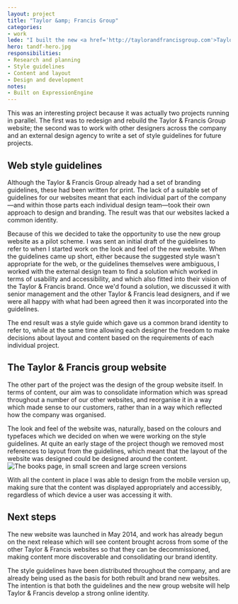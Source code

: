 ```yaml
---
layout: project
title: "Taylor &amp; Francis Group"
categories:
- work
lede: "I built the new <a href='http://taylorandfrancisgroup.com'>Taylor &amp; Francis Group website</a> and worked with an external design agency to create a set of style guidelines for future projects."
hero: tandf-hero.jpg
responsibilities:
- Research and planning
- Style guidelines
- Content and layout
- Design and development
notes:
- Built on ExpressionEngine
---
```


This was an interesting project because it was actually two projects running in parallel. The first was to redesign and rebuild the Taylor & Francis Group website; the second was to work with other designers across the company and an external design agency to write a set of style guidelines for future projects.

## Web style guidelines

Although the Taylor & Francis Group already had a set of branding guidelines, these had been written for print. The lack of a suitable set of guidelines for our websites meant that each individual part of the company&#8212;and within those parts each individual design team&#8212;took their own approach to design and branding. The result was that our websites lacked a common identity.

Because of this we decided to take the opportunity to use the new group website as a pilot scheme. I was sent an initial draft of the guidelines to refer to when I started work on the look and feel of the new website. When the guidelines came up short, either because the suggested style wasn't appropriate for the web, or the guidelines themselves were ambiguous, I worked with the external design team to find a solution which worked in terms of usability and accessibility, and which also fitted into their vision of the Taylor & Francis brand. Once we'd found a solution, we discussed it with senior management and the other Taylor & Francis lead designers, and if we were all happy with what had been agreed then it was incorporated into the guidelines.

The end result was a style guide which gave us a common brand identity to refer to, while at the same time allowing each designer the freedom to make decisions about layout and content based on the requirements of each individual project.

## The Taylor &amp; Francis group website

The other part of the project was the design of the group website itself. In terms of content, our aim was to consolidate information which was spread throughout a number of our other websites, and reorganise it in a way which made sense to our customers, rather than in a way which reflected how the company was organised.

The look and feel of the website was, naturally, based on the colours and typefaces which we decided on when we were working on the style guidelines. At quite an early stage of the project though we removed most references to layout from the guidelines, which meant that the layout of the website was designed could be designed around the content.
![The books page, in small screen and large screen versions](http://cdn.jea.tt/img/work/tandf-mobile-comp_v2.jpg)

With all the content in place I was able to design from the mobile version up, making sure that the content was displayed appropriately and accessibly, regardless of which device a user was accessing it with.

## Next steps

The new website was launched in May 2014, and work has already begun on the next release which will see content brought across from some of the other Taylor &amp; Francis websites so that they can be decommissioned, making content more discoverable and consolidating our brand identity.

The style guidelines have been distributed throughout the company, and are already being used as the basis for both rebuilt and brand new websites. The intention is that both the guidelines and the new group website will help Taylor &amp; Francis develop a strong online identity. 
